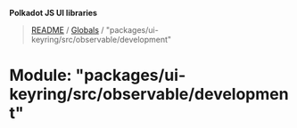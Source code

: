 **Polkadot JS UI libraries**

> [README](../README.md) / [Globals](../globals.md) / "packages/ui-keyring/src/observable/development"

# Module: "packages/ui-keyring/src/observable/development"
